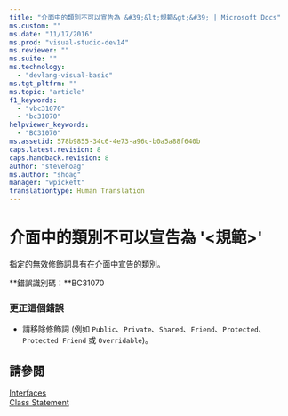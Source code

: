 ```yaml
---
title: "介面中的類別不可以宣告為 &#39;&lt;規範&gt;&#39; | Microsoft Docs"
ms.custom: ""
ms.date: "11/17/2016"
ms.prod: "visual-studio-dev14"
ms.reviewer: ""
ms.suite: ""
ms.technology: 
  - "devlang-visual-basic"
ms.tgt_pltfrm: ""
ms.topic: "article"
f1_keywords: 
  - "vbc31070"
  - "bc31070"
helpviewer_keywords: 
  - "BC31070"
ms.assetid: 578b9855-34c6-4e73-a96c-b0a5a88f640b
caps.latest.revision: 8
caps.handback.revision: 8
author: "stevehoag"
ms.author: "shoag"
manager: "wpickett"
translationtype: Human Translation
---
```

# 介面中的類別不可以宣告為 &#39;&lt;規範&gt;&#39;
指定的無效修飾詞具有在介面中宣告的類別。  
  
 **錯誤識別碼：**BC31070  
  
### 更正這個錯誤  
  
-   請移除修飾詞 \(例如 `Public`、`Private`、`Shared`、`Friend`、`Protected`、`Protected Friend` 或 `Overridable`\)。  
  
## 請參閱  
 [Interfaces](../../visual-basic/programming-guide/language-features/interfaces/index.md)   
 [Class Statement](../../visual-basic/language-reference/statements/class-statement.md)